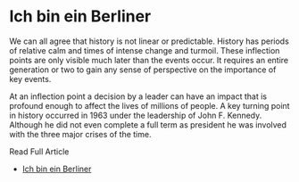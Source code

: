 # Ich bin ein Berliner

We can all agree that history is not linear or predictable.  History has periods of relative calm and times of intense change and turmoil.  These inflection points are only visible much later than the events occur.  It requires an entire generation or two to gain any sense of perspective on the importance of key events.

At an inflection point a decision by a leader can have an impact that is profound enough to affect the lives of millions of people.  A key turning point in history occurred in 1963 under the leadership of John F. Kennedy.  Although he did not even complete a full term as president he was involved with the three major crises of the time.



Read Full Article

* [Ich bin ein Berliner](https://seamansguide.com/book/journey/JFK.md)


